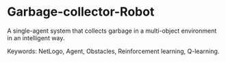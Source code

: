 # Garbage-collector-Robot
A single-agent system that collects garbage in a multi-object environment in an intelligent way.

Keywords: NetLogo, Agent, Obstacles, Reinforcement learning, Q-learning.
